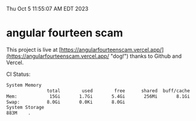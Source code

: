 Thu Oct  5 11:55:07 AM EDT 2023

# angular fourteen scam


This project is live at [https://angularfourteenscam.vercel.app/](https://angularfourteenscam.vercel.app/ "dog!") thanks to Github and Vercel.

CI Status: 

```bash
System Memory
               total        used        free      shared  buff/cache   available
Mem:            15Gi       1.7Gi       5.4Gi       256Mi       8.1Gi        12Gi
Swap:          8.0Gi       0.0Ki       8.0Gi
System Storage
883M	.
